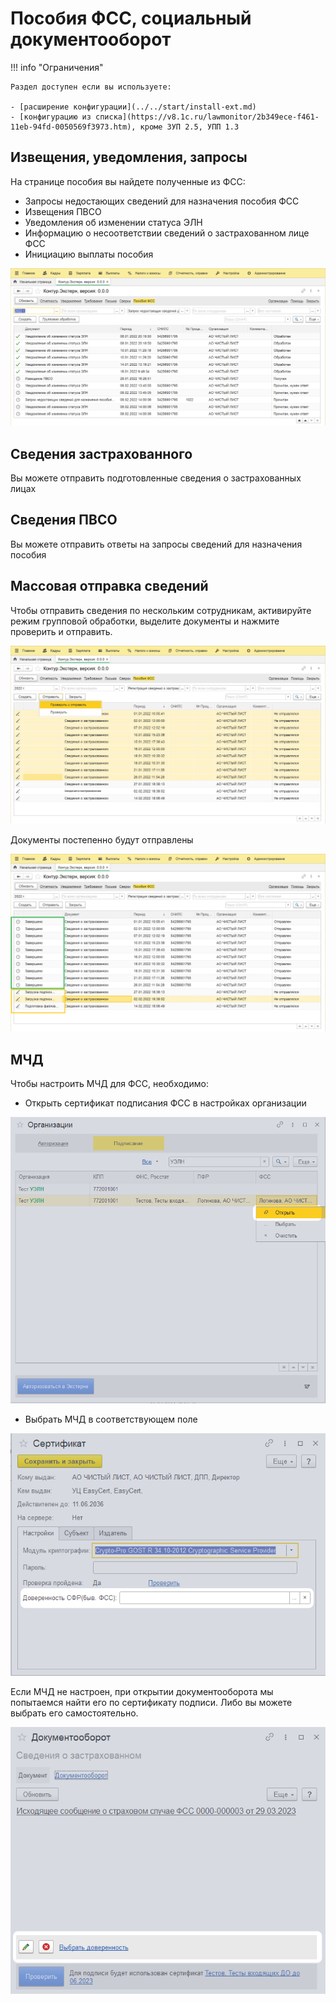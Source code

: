 # Пособия ФСС, социальный документооборот

!!! info "Ограничения"

    Раздел доступен если вы используете:

    - [расширение конфигурации](../../start/install-ext.md)
    - [конфигурацию из списка](https://v8.1c.ru/lawmonitor/2b349ece-f461-11eb-94fd-0050569f3973.htm), кроме ЗУП 2.5, УПП 1.3

## Извещения, уведомления, запросы

На странице пособия вы найдете полученные из ФСС:

- Запросы недостающих сведений для назначения пособия ФСС
- Извещения ПВСО
- Уведомления об изменении статуса ЭЛН
- Информацию о несоответствии сведений о застрахованном лице ФСС
- Инициацию выплаты пособия

![sedo-incoming-0](img/sedo-incoming-0.png)

## Сведения застрахованного

Вы можете отправить подготовленные сведения о застрахованных лицах

## Сведения ПВСО

Вы можете отправить ответы на запросы сведений для назначения пособия

## Массовая отправка сведений

Чтобы отправить сведения по нескольким сотрудникам, активируйте режим групповой обработки, выделите документы и нажмите проверить и отправить.

![sedo-bulk-processing-0](img/sedo-bulk-processing-0.png)

Документы постепенно будут отправлены

![sedo-bulk-processing-1](img/sedo-bulk-processing-1.png)

## МЧД

Чтобы настроить МЧД для ФСС, необходимо:

- Открыть сертификат подписания ФСС в настройках организации

![sedo-m4d-1](img/sedo-m4d-1.png)

- Выбрать МЧД в соответствующем поле
  
![sedo-m4d-2](img/sedo-m4d-2.png)

Если МЧД не настроен, при открытии документооборота мы попытаемся найти его по сертификату подписи. Либо вы можете выбрать его самостоятельно.

![sedo-m4d-2](img/sedo-m4d-3.png) 

